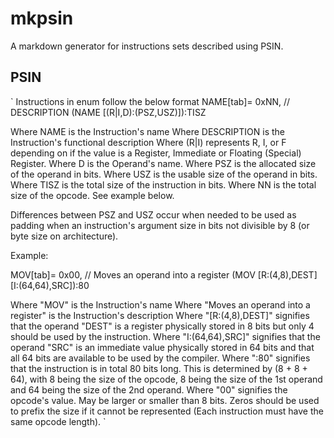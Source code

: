 # mkpsin
A markdown generator for instructions sets described using PSIN.


## PSIN
`
 Instructions in enum follow the below format
 NAME[tab]= 0xNN, // DESCRIPTION (NAME [(R|I,D):(PSZ,USZ)]):TISZ
 
 Where NAME is the Instruction's name
 Where DESCRIPTION is the Instruction's functional description
 Where (R|I) represents R, I, or F depending on if the value is a Register, Immediate or Floating (Special)
	Register.
 Where D is the Operand's name.
 Where PSZ is the allocated size of the operand in bits.
 Where USZ is the usable size of the operand in bits.
 Where TISZ is the total size of the instruction in bits.
 Where NN is the total size of the opcode. See example below.
 
 Differences between PSZ and USZ occur when needed to be used as padding when an instruction's argument size in bits not divisible by 8 (or byte size on architecture).
 
 Example:
 
 MOV[tab]= 0x00, // Moves an operand into a register (MOV [R:(4,8),DEST] [I:(64,64),SRC]):80
 
 Where "MOV" is the Instruction's name
 Where "Moves an operand into a register" is the Instruction's description
 Where "[R:(4,8),DEST]" signifies that the operand "DEST" is a register physically stored in 8 bits but only 4 should be used by the instruction.
 Where "I:(64,64),SRC]" signifies that the operand "SRC" is an immediate value physically stored in 64 bits and that all 64 bits are available to be used by the compiler.
 Where ":80" signifies that the instruction is in total 80 bits long. This is determined by (8 + 8 + 64), with 8 being the size of the opcode, 8 being the size of the 1st operand and 64 being the size of the 2nd operand.
 Where "00" signifies the opcode's value. May be larger or smaller than 8 bits. Zeros should be used to prefix the size if it cannot be represented (Each instruction must have the same opcode length).
`
